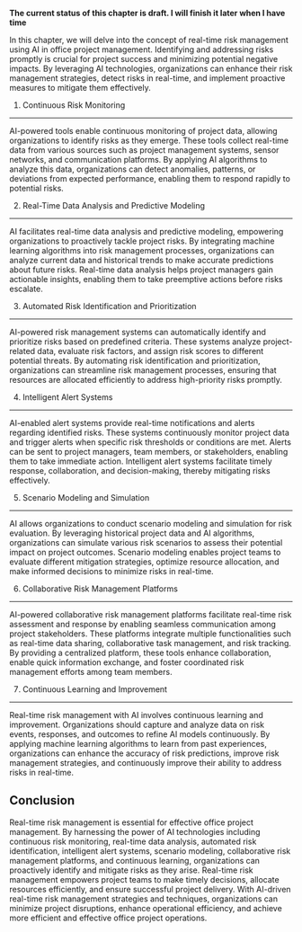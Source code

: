**The current status of this chapter is draft. I will finish it later when I have time**

In this chapter, we will delve into the concept of real-time risk management using AI in office project management. Identifying and addressing risks promptly is crucial for project success and minimizing potential negative impacts. By leveraging AI technologies, organizations can enhance their risk management strategies, detect risks in real-time, and implement proactive measures to mitigate them effectively.

1. Continuous Risk Monitoring
-----------------------------

AI-powered tools enable continuous monitoring of project data, allowing organizations to identify risks as they emerge. These tools collect real-time data from various sources such as project management systems, sensor networks, and communication platforms. By applying AI algorithms to analyze this data, organizations can detect anomalies, patterns, or deviations from expected performance, enabling them to respond rapidly to potential risks.

2. Real-Time Data Analysis and Predictive Modeling
--------------------------------------------------

AI facilitates real-time data analysis and predictive modeling, empowering organizations to proactively tackle project risks. By integrating machine learning algorithms into risk management processes, organizations can analyze current data and historical trends to make accurate predictions about future risks. Real-time data analysis helps project managers gain actionable insights, enabling them to take preemptive actions before risks escalate.

3. Automated Risk Identification and Prioritization
---------------------------------------------------

AI-powered risk management systems can automatically identify and prioritize risks based on predefined criteria. These systems analyze project-related data, evaluate risk factors, and assign risk scores to different potential threats. By automating risk identification and prioritization, organizations can streamline risk management processes, ensuring that resources are allocated efficiently to address high-priority risks promptly.

4. Intelligent Alert Systems
----------------------------

AI-enabled alert systems provide real-time notifications and alerts regarding identified risks. These systems continuously monitor project data and trigger alerts when specific risk thresholds or conditions are met. Alerts can be sent to project managers, team members, or stakeholders, enabling them to take immediate action. Intelligent alert systems facilitate timely response, collaboration, and decision-making, thereby mitigating risks effectively.

5. Scenario Modeling and Simulation
-----------------------------------

AI allows organizations to conduct scenario modeling and simulation for risk evaluation. By leveraging historical project data and AI algorithms, organizations can simulate various risk scenarios to assess their potential impact on project outcomes. Scenario modeling enables project teams to evaluate different mitigation strategies, optimize resource allocation, and make informed decisions to minimize risks in real-time.

6. Collaborative Risk Management Platforms
------------------------------------------

AI-powered collaborative risk management platforms facilitate real-time risk assessment and response by enabling seamless communication among project stakeholders. These platforms integrate multiple functionalities such as real-time data sharing, collaborative task management, and risk tracking. By providing a centralized platform, these tools enhance collaboration, enable quick information exchange, and foster coordinated risk management efforts among team members.

7. Continuous Learning and Improvement
--------------------------------------

Real-time risk management with AI involves continuous learning and improvement. Organizations should capture and analyze data on risk events, responses, and outcomes to refine AI models continuously. By applying machine learning algorithms to learn from past experiences, organizations can enhance the accuracy of risk predictions, improve risk management strategies, and continuously improve their ability to address risks in real-time.

Conclusion
----------

Real-time risk management is essential for effective office project management. By harnessing the power of AI technologies including continuous risk monitoring, real-time data analysis, automated risk identification, intelligent alert systems, scenario modeling, collaborative risk management platforms, and continuous learning, organizations can proactively identify and mitigate risks as they arise. Real-time risk management empowers project teams to make timely decisions, allocate resources efficiently, and ensure successful project delivery. With AI-driven real-time risk management strategies and techniques, organizations can minimize project disruptions, enhance operational efficiency, and achieve more efficient and effective office project operations.

